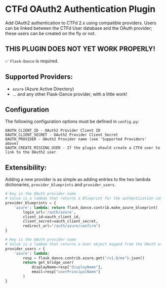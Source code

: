 # CTFd OAuth2 Authentication Plugin

Add OAuth2 authentication to CTFd 2.x using compatible providers. Users can be linked between the CTFd User database and the OAuth provider; these users can be created on the fly or not.

## THIS PLUGIN DOES NOT YET WORK PROPERLY!

✅ `Flask-Dance` is required.

## Supported Providers:
* `azure` (Azure Active Directory)
* ... and any other Flask-Dance provider, with a little work!

## Configuration
The following configuration options must be defined in `config.py`:
```
OAUTH_CLIENT_ID - OAuth2 Provider Client ID
OAUTH_CLIENT_SECRET - OAuth2 Provider Client Secret
OAUTH_PROVIDER - OAuth2 Provider name (see 'Supported Providers' above)
OAUTH_CREATE_MISSING_USER - If the plugin should create a CTFd user to link to the OAuth2 user
```

## Extensibility:
Adding a new provider is as simple as adding entries to the two lambda dictionaries, `provider_blueprints` and `provider_users`.

```python
# Key is the OAuth provider name
# Value is a lambda that returns a Blueprint for the authentication controller
provider_blueprints = {
    'azure': lambda: return flask_dance.contrib.make_azure_blueprint(
        login_url='/auth/azure',
        client_id=oauth_client_id,
        client_secret=oauth_client_secret,
        redirect_url="/auth/azure/confirm")
}

# Key is the OAuth provider name
# Value is a lambda that returns a User object mapped from the OAuth user, or None if the user doesn't exist and creation is disabled.
provider_users = {
    'azure': lambda: 
        resp = flask_dance.contrib.azure.get("/v1.0/me").json()
        return get_bridge_user(
            displayName=resp["displayName"],
            email=resp["userPrincipalName"]
        )
}
```
